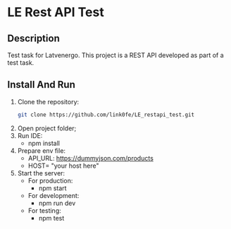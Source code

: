 # LE Rest API Test

## Description

Test task for Latvenergo. This project is a REST API developed as part of a test task.

## Install And Run

1. Clone the repository:
   ```bash
   git clone https://github.com/link0fe/LE_restapi_test.git
2. Open project folder;
3. Run IDE:
    - npm install
4. Prepare env file:
    - API_URL: https://dummyjson.com/products
    - HOST= "your host here" 
5. Start the server:
    - For production:
        - npm start
    - For development:
        - npm run dev
    - For testing:
        - npm test

